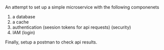 An attempt to set up a simple microservice with the following componenets 
1) a database
2) a cache
3) authentication (seesion tokens for api requests) (security)
4) IAM (login)

Finally, setup a postman to check api results.
